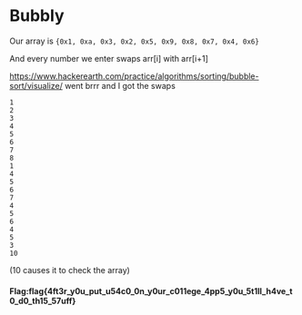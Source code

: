 # Bubbly

Our array is `{0x1, 0xa, 0x3, 0x2, 0x5, 0x9, 0x8, 0x7, 0x4, 0x6}`


And every number we enter swaps arr[i] with arr[i+1]

https://www.hackerearth.com/practice/algorithms/sorting/bubble-sort/visualize/ went brrr and I got the swaps 
```
1
2
3
4
5
6
7
8
1
4
5
6
7
4
5
6
4
5
3
10
```
(10 causes it to check the array)


#### Flag:flag{4ft3r_y0u_put_u54c0_0n_y0ur_c011ege_4pp5_y0u_5t1ll_h4ve_t0_d0_th15_57uff}

